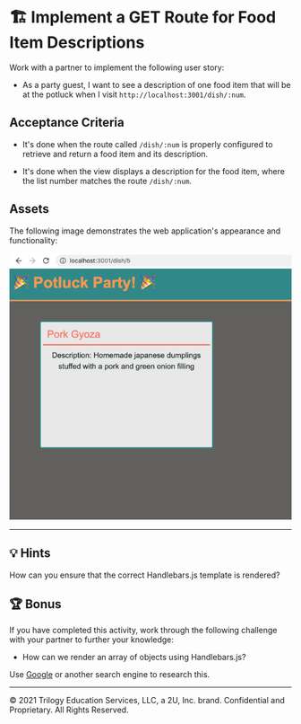 # 🏗️ Implement a GET Route for Food Item Descriptions

Work with a partner to implement the following user story:

- As a party guest, I want to see a description of one food item that will be at the potluck when I visit `http://localhost:3001/dish/:num`.

## Acceptance Criteria

- It's done when the route called `/dish/:num` is properly configured to retrieve and return a food item and its description.

- It's done when the view displays a description for the food item, where the list number matches the route `/dish/:num`.

## Assets

The following image demonstrates the web application's appearance and functionality:

![A webpage with the header "Potluck Party!" displays the name and description for a Pork Gyoza dish.](images/dish-description.png)

---

## 💡 Hints

How can you ensure that the correct Handlebars.js template is rendered?

## 🏆 Bonus

If you have completed this activity, work through the following challenge with your partner to further your knowledge:

- How can we render an array of objects using Handlebars.js?

Use [Google](https://www.google.com) or another search engine to research this.

---

© 2021 Trilogy Education Services, LLC, a 2U, Inc. brand. Confidential and Proprietary. All Rights Reserved.
